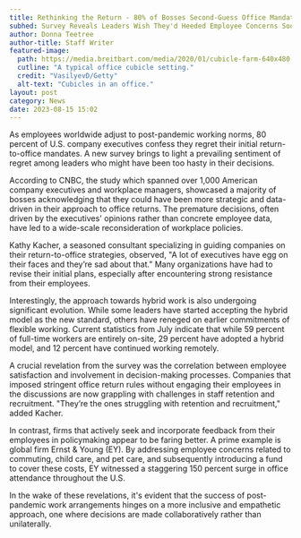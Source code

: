 ```yaml
---
title: Rethinking the Return - 80% of Bosses Second-Guess Office Mandates
subhed: Survey Reveals Leaders Wish They'd Heeded Employee Concerns Sooner
author: Donna Teetree
author-title: Staff Writer
featured-image: 
  path: https://media.breitbart.com/media/2020/01/cubicle-farm-640x480.jpg
  cutline: "A typical office cubicle setting."
  credit: "VasilyevD/Getty"
  alt-text: "Cubicles in an office."
layout: post
category: News
date: 2023-08-15 15:02
---
```


As employees worldwide adjust to post-pandemic working norms, 80 percent of U.S. company executives confess they regret their initial return-to-office mandates. A new survey brings to light a prevailing sentiment of regret among leaders who might have been too hasty in their decisions.

According to CNBC, the study which spanned over 1,000 American company executives and workplace managers, showcased a majority of bosses acknowledging that they could have been more strategic and data-driven in their approach to office returns. The premature decisions, often driven by the executives' opinions rather than concrete employee data, have led to a wide-scale reconsideration of workplace policies.

Kathy Kacher, a seasoned consultant specializing in guiding companies on their return-to-office strategies, observed, "A lot of executives have egg on their faces and they’re sad about that." Many organizations have had to revise their initial plans, especially after encountering strong resistance from their employees.

Interestingly, the approach towards hybrid work is also undergoing significant evolution. While some leaders have started accepting the hybrid model as the new standard, others have reneged on earlier commitments of flexible working. Current statistics from July indicate that while 59 percent of full-time workers are entirely on-site, 29 percent have adopted a hybrid model, and 12 percent have continued working remotely.

A crucial revelation from the survey was the correlation between employee satisfaction and involvement in decision-making processes. Companies that imposed stringent office return rules without engaging their employees in the discussions are now grappling with challenges in staff retention and recruitment. "They’re the ones struggling with retention and recruitment," added Kacher.

In contrast, firms that actively seek and incorporate feedback from their employees in policymaking appear to be faring better. A prime example is global firm Ernst & Young (EY). By addressing employee concerns related to commuting, child care, and pet care, and subsequently introducing a fund to cover these costs, EY witnessed a staggering 150 percent surge in office attendance throughout the U.S.

In the wake of these revelations, it's evident that the success of post-pandemic work arrangements hinges on a more inclusive and empathetic approach, one where decisions are made collaboratively rather than unilaterally.
